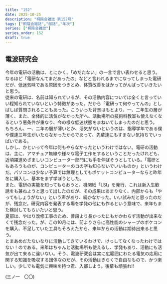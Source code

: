 ```yaml
---
title: "152"
date: 2025-10-25
description: "桐陰会雑誌 第152号"
tags: ["桐陰会雑誌","部誌","年次"]
series: ["桐陰会雑誌"]
series_order: 152
draft: true
---
```


## 電波研究会

今年の電研の活動は、とにかく、「めだたない」の一言で言い表わせると思う。なるほど「電研なんてまだあったの」などと言われるまでになってしまった電研だが、低迷気味である原因をつきとめ、体質改善をはかってがんばっていきたいと思う。  
従来の電研は、名前は知られているが、その活動内容については全くと言っていい程知られていないという特徴があった。だから「電研って何やってんの」としばしば質問されることもあった。こういった背景はもとより、一、二年生の層が薄く、また、全体的に活気がなかった所へ、活動場所の技術科教室も使えなくなるという悪条件が重なり、今の様な低迷状態をまねいてしまったのだと思う。  
もちろん、一、二年の層が薄いとか、活気がないというのは、指導学年である僕や僕達三年生がいたらなかったからであって、先輩達にもすまない気持ちでいっぱいである。  
しかし、かといって今年は何もやらなかったというわけではない。電研の活動は、主に、アマチュア無線や様々な電子工作をするということだったけれども、近頃躍進めざましいコンピューター部門にも手を伸ばそうとしている。「電研ともあろうものが、コンピューターのコの字も知らないでいいものか」というわけだ。パソコンは少ない予算では無理としてもポケットコンピューターならと昨年冬に購入し、基本をまず学ぼうとした。  
また、電研の実能を知ってもらおうと、機関紙「LSI」を発行、これは新入生歓誘をも兼ねようと思って出したのだが、その成果はあまりなく、内部からも「やってもしょうがない」という声があり、続かなかった。いい試みだと思ったのだが、残念だ。研究内容を発表する場を学発の他にも作るという意味で、来年もまた検討してもらいたいと思う。  
夏部は、やはり改修工事のため、普段より長かったにもかかわらず活動が出来なくて残念だった。が、この10月には、前よりさらに高性能のシャープのポケコンを購入、不足していた工具もそろえたから、来年からの活動は期待出来ると思う。  
とまあめだたないなりに活動してきているわけで、けっしてなくなったわけではない！のである。来年はちゃんと活動場所も使えるし、学発もあり、活動にも活気が出て来るに違いない。そう、電波研究会は実に広範囲にわたる電気の応用に関する知識を吸収する団体なのだが、その活動はきらくで自由なもので、かつ楽しい。少しでも電気に興味を持つ君、入部しよう。後輩も頑張れ!!  

(三ノ一　〇〇)  
